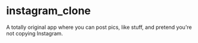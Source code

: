 # instagram_clone
A totally original app where you can post pics, like stuff, and pretend you're not copying Instagram.
